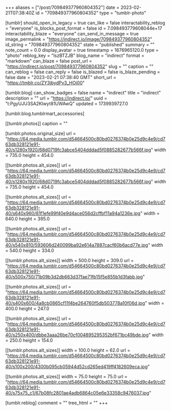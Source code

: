 +++
aliases = ["/post/709849377960804352"]
date = 2023-02-21T07:38:40Z
id = "709849377960804352"
type = "tumblr-photo"

[tumblr]
should_open_in_legacy = true
can_like = false
interactability_reblog = "everyone"
is_blocks_post_format = false
id = 7.098493779608044e+17
interactability_blaze = "everyone"
can_send_in_message = true
image_permalink = "https://indirect.io/image/709849377960804352"
id_string = "709849377960804352"
state = "published"
summary = ""
note_count = 0.0
display_avatar = true
timestamp = 1676965120.0
type = "photo"
reblog_key = "lszBTZJB"
blog_name = "indirect"
format = "markdown"
can_blaze = false
post_url = "https://indirect.io/post/709849377960804352"
slug = ""
caption = ""
can_reblog = false
can_reply = false
is_blazed = false
is_blaze_pending = false
date = "2023-02-21 07:38:40 GMT"
short_url = "https://tmblr.co/ZY3jbydPv3_HOi00"

[tumblr.blog]
can_show_badges = false
name = "indirect"
title = "indirect"
description = ""
url = "https://indirect.io/"
uuid = "t:PgyUJU3SA2Klwyt81UWAwQ"
updated = 1739939727.0

[tumblr.blog.tumblrmart_accessories]

[[tumblr.photos]]
caption = ""

[tumblr.photos.original_size]
url = "https://64.media.tumblr.com/d54664500c80bd0276374b0e25d9c4e9/cd763db328121e91-40/s1280x1920/68d0719fc3abce5404dddad5f0885282677b566f.jpg"
width = 735.0
height = 454.0

[[tumblr.photos.alt_sizes]]
url = "https://64.media.tumblr.com/d54664500c80bd0276374b0e25d9c4e9/cd763db328121e91-40/s1280x1920/68d0719fc3abce5404dddad5f0885282677b566f.jpg"
width = 735.0
height = 454.0

[[tumblr.photos.alt_sizes]]
url = "https://64.media.tumblr.com/d54664500c80bd0276374b0e25d9c4e9/cd763db328121e91-40/s640x960/81f1efe99f40e9d4ace056d2cffbf11a94a1236e.jpg"
width = 640.0
height = 395.0

[[tumblr.photos.alt_sizes]]
url = "https://64.media.tumblr.com/d54664500c80bd0276374b0e25d9c4e9/cd763db328121e91-40/s540x810/593606d240099ba92e614a7887cacf60b6acd77e.jpg"
width = 540.0
height = 334.0

[[tumblr.photos.alt_sizes]]
width = 500.0
height = 309.0
url = "https://64.media.tumblr.com/d54664500c80bd0276374b0e25d9c4e9/cd763db328121e91-40/s500x750/71b09b3d2db663d37fae71fb15f5e855b1d3fabb.jpg"

[[tumblr.photos.alt_sizes]]
url = "https://64.media.tumblr.com/d54664500c80bd0276374b0e25d9c4e9/cd763db328121e91-40/s400x600/4a8cb0865cf11f4be264760f5db503778a10f06d.jpg"
width = 400.0
height = 247.0

[[tumblr.photos.alt_sizes]]
url = "https://64.media.tumblr.com/d54664500c80bd0276374b0e25d9c4e9/cd763db328121e91-40/s250x400/dbbe3aaa26be70cf004895295352bf671bc49bde.jpg"
width = 250.0
height = 154.0

[[tumblr.photos.alt_sizes]]
width = 100.0
height = 62.0
url = "https://64.media.tumblr.com/d54664500c80bd0276374b0e25d9c4e9/cd763db328121e91-40/s100x200/4300b095cb05944d52cd265ed419ff4182609eca.jpg"

[[tumblr.photos.alt_sizes]]
width = 75.0
height = 75.0
url = "https://64.media.tumblr.com/d54664500c80bd0276374b0e25d9c4e9/cd763db328121e91-40/s75x75_c1/67b08fc2801ae4adb6864c05e6e33358c9476037.jpg"

[tumblr.reblog]
comment = ""
tree_html = ""
+++

